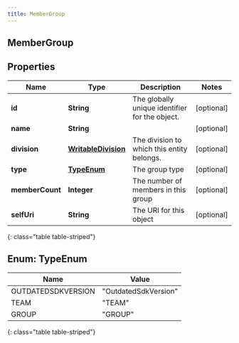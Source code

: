 ```yaml
---
title: MemberGroup
---
```


## MemberGroup

## Properties

| Name            | Type                                                             | Description                                    | Notes      |
| --------------- | ---------------------------------------------------------------- | ---------------------------------------------- | ---------- |
| **id**          | <!----><!---->**String**<!---->                                  | The globally unique identifier for the object. | [optional] |
| **name**        | <!----><!---->**String**<!---->                                  |                                                | [optional] |
| **division**    | <!----><!---->[**WritableDivision**](WritableDivision.md)<!----> | The division to which this entity belongs.     | [optional] |
| **type**        | [**TypeEnum**](#TypeEnum)<!---->                                 | The group type                                 | [optional] |
| **memberCount** | <!----><!---->**Integer**<!---->                                 | The number of members in this group            | [optional] |
| **selfUri**     | <!----><!---->**String**<!---->                                  | The URI for this object                        | [optional] |

{: class="table table-striped"}

<a name="TypeEnum"></a>

## Enum: TypeEnum

| Name               | Value                          |
| ------------------ | ------------------------------ |
| OUTDATEDSDKVERSION | &quot;OutdatedSdkVersion&quot; |
| TEAM               | &quot;TEAM&quot;               |
| GROUP              | &quot;GROUP&quot;              |

{: class="table table-striped"}
